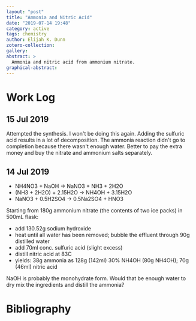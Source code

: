 ```yaml
---
layout: "post"
title: "Ammonia and Nitric Acid"
date: "2019-07-14 19:48"
category: active
tags: chemistry
author: Elijah K. Dunn
zotero-collection:
gallery:
abstract: >
  Ammonia and nitric acid from ammonium nitrate.
graphical-abstract:
---
```


# Work Log

## 15 Jul 2019
Attempted the synthesis. I won't be doing this again. Adding the sulfuric acid results in a lot of decomposition. The ammonia reaction didn't go to completion because there wasn't enough water. Better to pay the extra money and buy the nitrate and ammonium salts separately.

## 14 Jul 2019

- NH4NO3 + NaOH → NaNO3 + NH3 + 2H2O
- (NH3 + 2H2O) + 2.15H2O → NH4OH + 3.15H2O
- NaNO3 + 0.5H2SO4 → 0.5Na2SO4 + HNO3

Starting from 180g ammonium nitrate (the contents of two ice packs) in 500mL flask:

- add 130.52g sodium hydroxide
- heat until all water has been removed; bubble the effluent through 90g distilled water
- add 70ml conc. sulfuric acid (slight excess)
- distill nitric acid at 83C
- yields: 38g ammonia as 128g (142ml) 30% NH4OH (80g NH4OH); 70g (46ml) nitric acid

NaOH is probably the monohydrate form. Would that be enough water to dry mix the ingredients and distill the ammonia?

# Bibliography

<!--notes-->

<!--links-->
